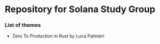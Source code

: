 # Repository for Solana Study Group

### List of themes
* Zero To Production in Rust by Luca Palmieri

